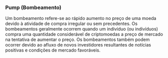 ### Pump (Bombeamento)

Um bombeamento refere-se ao rápido aumento no preço de uma moeda devido à atividade de compra irregular ou sem precedentes. Os bombeamentos geralmente ocorrem quando um indivíduo (ou indivíduos) compra uma quantidade considerável de criptomoedas a preço de mercado na tentativa de aumentar o preço. Os bombeamentos também podem ocorrer devido ao afluxo de novos investidores resultantes de notícias positivas e condições de mercado favoráveis.